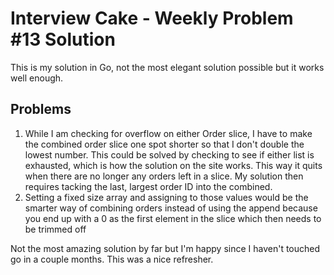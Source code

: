 # Interview Cake - Weekly Problem #13 Solution

This is my solution in Go, not the most elegant solution possible but it works
well enough.

## Problems

1. While I am checking for overflow on either Order slice, I have to make the
   combined order slice one spot shorter so that I don't double the lowest
	 number. This could be solved by checking to see if either list is
	 exhausted, which is how the solution on the site works. This way it quits
	 when there are no longer any orders left in a slice. My solution then
	 requires tacking the last, largest order ID into the combined.
1. Setting a fixed size array and assigning to those values would be the
   smarter way of combining orders instead of using the append because
	 you end up with a 0 as the first element in the slice which then needs
	 to be trimmed off

Not the most amazing solution by far but I'm happy since I haven't touched
go in a couple months. This was a nice refresher.

